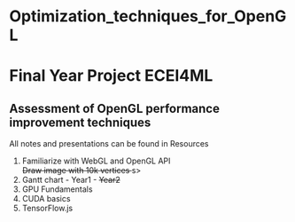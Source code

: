 ﻿# Optimization_techniques_for_OpenGL
<h1> Final Year Project ECEI4ML</h1>
<h2> Assessment of OpenGL performance improvement techniques </h2>
<body>
    <p>
        All notes and presentations can be found in Resources
    </p>
        <a href="https://docs.google.com/document/d/1RLh-AUVnSXL5UATSLUkmvJOgwc43KIXEKTOwjtlcQiE/edit?usp=sharing"> </a>
        <ol> 
            <li> Familiarize with WebGL and OpenGL API </li>
            <l1> <s> Draw image with 10k vertices </s>s></l1>
            <li> Gantt chart - Year1 - <s>Year2</s> </li>
            <li> GPU Fundamentals </li>
            <li> CUDA basics </li>
            <li> TensorFlow.js </li> 
        </ol>
</body>
